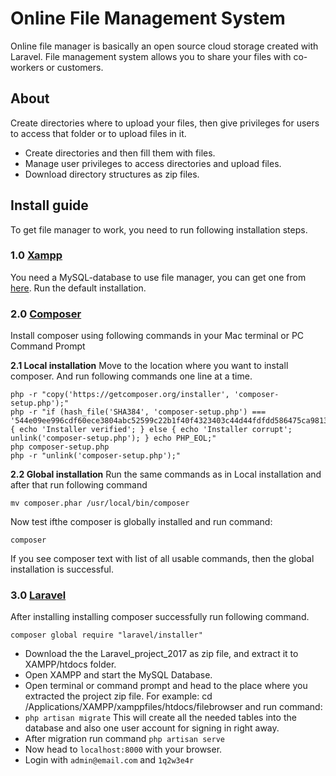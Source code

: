 # Online File Management System
Online file manager is basically an open source cloud storage created with Laravel. File management system allows you to share your files with co-workers or customers.

## About
 Create directories where to upload your files, then give privileges for users to access that folder or to upload files in it.

- Create directories and then fill them with files.
- Manage user privileges to access directories and upload files.
- Download directory structures as zip files.

## Install guide

To get file manager to work, you need to run following installation steps.

### 1.0 [Xampp](https://www.apachefriends.org/index.html)
You need a MySQL-database to use file manager, you can get one from [here](https://www.apachefriends.org/index.html).
Run the default installation.

### 2.0 [Composer](https://getcomposer.org/download/)
Install composer using following commands in your Mac terminal or PC Command Prompt

**2.1 Local installation**
Move to the location where you want to install composer. And run following commands one line at a time.
```
php -r "copy('https://getcomposer.org/installer', 'composer-setup.php');"
php -r "if (hash_file('SHA384', 'composer-setup.php') === '544e09ee996cdf60ece3804abc52599c22b1f40f4323403c44d44fdfdd586475ca9813a858088ffbc1f233e9b180f061') { echo 'Installer verified'; } else { echo 'Installer corrupt'; unlink('composer-setup.php'); } echo PHP_EOL;"
php composer-setup.php
php -r "unlink('composer-setup.php');"
```
**2.2 Global installation**
Run the same commands as in Local installation and after that run following command
```
mv composer.phar /usr/local/bin/composer
```
Now test ifthe composer is globally installed and run command:
```
composer
```
If you see composer text with list of all usable commands, then the global installation is successful.

### 3.0 [Laravel](https://laravel.com/docs/5.6/installation)
After installing installing composer successfully run following command.
```
composer global require "laravel/installer"
```

- Download the the Laravel_project_2017 as zip file, and extract it to XAMPP/htdocs folder.
- Open XAMPP and start the MySQL Database.
- Open terminal or command prompt and head to the place where you extracted the project zip file. For example: cd /Applications/XAMPP/xamppfiles/htdocs/filebrowser and run command:
- ``` php artisan migrate ``` This will create all the needed tables into the database and also one user account for signing in right away.
- After migration run command ```php artisan serve ```
- Now head to ```localhost:8000``` with your browser.
- Login with ```admin@email.com``` and ```1q2w3e4r```
